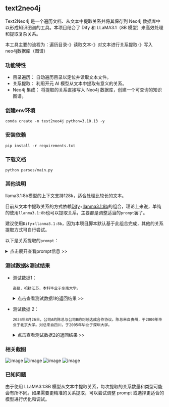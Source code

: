 ## text2neo4j
Text2Neo4j 是一个遍历文档、从文本中提取关系并将其保存到 Neo4j 数据库中以形成知识图谱的工具。本项目结合了 Dify 和 LLaMA3.1（8B 模型）来高效处理和提取复杂关系。

本工具主要的流程为：遍历目录-》读取文本-》对文本进行关系提取-》写入neo4j数据库（图谱）


### 功能特性
- 目录遍历： 自动遍历目录以定位并读取文本文件。
- 关系提取： 利用开元 AI 模型从文本中提取有意义的关系。
- Neo4j 集成： 将提取的关系直接写入 Neo4j 数据库，创建一个可查询的知识图谱。


### 创建env环境
```shell
conda create -n test2neo4j python=3.10.13 -y
```

### 安装依赖
```shell
pip install -r requirements.txt
```

### 下载文档
```shell
python parses/main.py
```

### 其他说明
llama3.1:8b模型的上下文支持128k，适合处理比较长的文本。

目前从文本中提取关系的方式依赖[Dify](https://github.com/langgenius/dify)+[llanma3.1:8b](https://ollama.com/library/llama3.1)的组合，理论上来说，单纯的使用`llanma3.1:8b`也可以提取关系，主要都是调整适当的`prompt`罢了。

建议使用`Dify`+`llanma3.1:8b`，因为本项目脚本默认基于此组合完成，其他的关系提取方式可自行尝试。

以下是关系提取的`prompt`：

<details> <summary>点击展开查看prompt信息 >></summary>

```text
"你将扮演一个智能助手的角色，专注于从给定的文本输入中提取所有潜在的关系。请确保遵循以下要求和输出格式：
目标： 从输入文本中识别并提取广泛的实体和实体之间的各种关系，包括但不限于人物关系、地理关联、职业经历、教育背景等。
输出格式： 你的输出必须是一个JSON对象，结构应包括：
entities: 一个数组，包含所有提取的实体对象，每个实体应包含 name (实体名称) 和 type (实体类型)。
relationships: 一个数组，包含所有提取的关系对象，每个关系应包含 source (关系的起点实体)，target (关系的终点实体)，type (关系类型)，以及可选的 date (表示关系发生的日期)。
示例输出：
json

{
  "entities": [
    { "name": "高捷", "type": "Person" },
    { "name": "江苏", "type": "Location" },
    { "name": "东南大学", "type": "Organization" },
    { "name": "本科", "type": "Degree" }
  ],
  "relationships": [
    { "source": "高捷", "target": "江苏", "type": "hometown" },
    { "source": "高捷", "target": "东南大学", "type": "alumnus" },
    { "source": "高捷", "target": "本科", "type": "degree" }
  ]
}

约束：
你的回答必须严格符合上述JSON格式。
每个实体和关系都应该是从输入中直接推断出来的。
若没有关系可提取，relationships 数组应为空。
对于存在的日期信息，确保准确提取并以 "YYYY-MM-DD" 格式返回。
确保每个 type 都是单个单词，不包含空格且不包含-。
请确保输出JSON是有效的，不包含任何语法错误或不完整的内容。
广泛覆盖：
尽可能识别多种类型的关系，如亲属关系、地理关联、教育经历、职业背景、时间相关性、以及任何可识别的连接。
对于描述或暗示的关系，不要遗漏，务必详细标明关系类型。
示例输入：
"高捷，祖籍江苏，本科毕业于东南大学。"
注意事项：
确保实体类型精确，尽可能使用标准化的类型标签 (如 Person, Organization, Location, Date, Degree, Event 等)。
对于复杂的关系，请明确描述关系类型，以便清晰传达关系的性质。
当存在模糊或隐含的关系时，尝试以合理的推断方式提取可能的关系。
请根据上述规范返回结果。"
```

</details>


### 测试数据&测试结果
- 测试数据1：

    ```text
    高捷，祖籍江苏，本科毕业于东南大学。
    ```

    <details> <summary>点击查看测试数据1的返回结果 >></summary>

    ```json
    {
        "entities": [
            {
                "name": "高捷",
                "type": "Person"
            },
            {
                "name": "江苏",
                "type": "Location"
            },
            {
                "name": "东南大学",
                "type": "Organization"
            },
            {
                "name": "本科",
                "type": "Degree"
            }
        ],
        "relationships": [
            {
                "source": "高捷",
                "target": "江苏",
                "type": "hometown"
            },
            {
                "source": "高捷",
                "target": "东南大学",
                "type": "alumnus",
                "date": null
            },
            {
                "source": "高捷",
                "target": "本科",
                "type": "degree"
            }
        ]
    }
    ```

    </details>


- 测试数据 2：

    ```text
    2024年8月26日，公司A的陈总与公司B的刘总达成合作协议。陈总来自贵州，于2000年毕业于北京大学。刘总来自四川，于2005年毕业于深圳大学。
    ```

    <details> <summary>点击查看测试数据2的返回结果 >></summary>

    ```json
    {
        "entities": [
            {
                "name": "陈总",
                "type": "Person"
            },
            {
                "name": "公司A",
                "type": "Organization"
            },
            {
                "name": "公司B",
                "type": "Organization"
            },
            {
                "name": "刘总",
                "type": "Person"
            },
            {
                "name": "贵州",
                "type": "Location"
            },
            {
                "name": "北京大学",
                "type": "Organization"
            },
            {
                "name": "四川",
                "type": "Location"
            },
            {
                "name": "深圳大学",
                "type": "Organization"
            },
            {
                "name": "2000年",
                "type": "Date"
            },
            {
                "name": "2005年",
                "type": "Date"
            }
        ],
        "relationships": [
            {
                "source": "陈总",
                "target": "公司A",
                "type": "CEO"
            },
            {
                "source": "刘总",
                "target": "公司B",
                "type": "CEO"
            },
            {
                "source": "陈总",
                "target": "贵州",
                "type": "hometown"
            },
            {
                "source": "陈总",
                "target": "北京大学",
                "type": "alumnus"
            },
            {
                "date": "2000年",
                "source": "陈总",
                "target": "北京大学",
                "type": "graduation"
            },
            {
                "source": "刘总",
                "target": "四川",
                "type": "hometown"
            },
            {
                "source": "刘总",
                "target": "深圳大学",
                "type": "alumnus"
            },
            {
                "date": "2005年",
                "source": "刘总",
                "target": "深圳大学",
                "type": "graduation"
            },
            {
                "source": "陈总",
                "target": "公司B",
                "type": "partner"
            },
            {
                "source": "刘总",
                "target": "公司A",
                "type": "partner"
            }
        ]
    }
    ```

</details>

### 相关截图
![image](https://github.com/user-attachments/assets/f9c9356f-3e8f-489c-a25e-029766f5351c)
![image](https://github.com/user-attachments/assets/fea23358-b3a0-402b-a505-2daa0c0d8a4e)
![image](https://github.com/user-attachments/assets/8180d018-388f-414e-bb76-f5ddf0fc12ab)
![image](https://github.com/user-attachments/assets/246bc635-1c42-4cde-81f1-5827666057aa)

### 已知问题
由于使用 LLaMA3.1:8B 模型从文本中提取关系，每次提取的关系数量和类型可能会有所不同。如果需要更精准的关系提取，可以尝试调整 prompt 或选择更适合的模型进行优化和调试。

